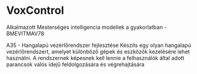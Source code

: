 # VoxControl

Alkalmazott Mesterséges intelligencia modellek a gyakorlatban - BMEVITMAV78

A35 - Hangalapú vezérlőrendszer fejlesztése
Készíts egy olyan hangalapú vezérlőrendszert, amelyet különböző gépek és eszközök kezelésére lehet használni. A rendszernek képesnek kell lennie a felhasználók által adott parancsok valós idejű feldolgozására és végrehajtására
